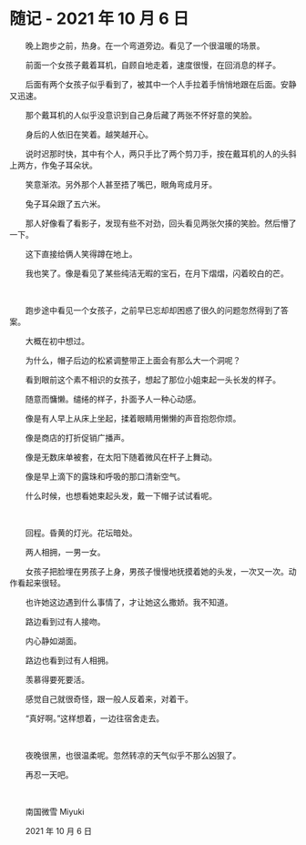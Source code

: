 # 随记 - 2021 年 10 月 6 日

　　晚上跑步之前，热身。在一个弯道旁边。看见了一个很温暖的场景。

　　前面一个女孩子戴着耳机，自顾自地走着，速度很慢，在回消息的样子。

　　后面有两个女孩子似乎看到了，被其中一个人手拉着手悄悄地跟在后面。安静又迅速。

　　那个戴耳机的人似乎没意识到自己身后藏了两张不怀好意的笑脸。

　　身后的人依旧在笑着。越笑越开心。

　　说时迟那时快，其中有个人，两只手比了两个剪刀手，按在戴耳机的人的头斜上两方，作兔子耳朵状。

　　笑意渐浓。另外那个人甚至捂了嘴巴，眼角弯成月牙。

　　兔子耳朵跟了五六米。

　　那人好像看了看影子，发现有些不对劲，回头看见两张欠揍的笑脸。然后懵了一下。

　　这下直接给俩人笑得蹲在地上。

　　我也笑了。像是看见了某些纯洁无暇的宝石，在月下熠熠，闪着皎白的芒。

<br />

　　跑步途中看见一个女孩子，之前早已忘却却困惑了很久的问题忽然得到了答案。

　　大概在初中想过。

　　为什么，帽子后边的松紧调整带正上面会有那么大一个洞呢？

　　看到眼前这个素不相识的女孩子，想起了那位小姐束起一头长发的样子。

　　随意而慵懒。缱绻的样子，扑面予人一种心动感。

　　像是有人早上从床上坐起，揉着眼睛用懒懒的声音抱怨你烦。

　　像是商店的打折促销广播声。

　　像是无数床单被套，在太阳下随着微风在杆子上舞动。

　　像是早上滴下的露珠和呼吸的那口清新空气。

　　什么时候，也想看她束起头发，戴一下帽子试试看呢。

<br />

　　回程。昏黄的灯光。花坛暗处。

　　两人相拥，一男一女。

　　女孩子把脸埋在男孩子上身，男孩子慢慢地抚摸着她的头发，一次又一次。动作看起来很轻。

　　也许她这边遇到什么事情了，才让她这么撒娇。我不知道。

　　路边看到过有人接吻。

　　内心静如湖面。

　　路边也看到过有人相拥。

　　羡慕得要死要活。

　　感觉自己就很奇怪，跟一般人反着来，对着干。

　　“真好啊。”这样想着，一边往宿舍走去。

<br />

　　夜晚很黑，也很温柔呢。忽然转凉的天气似乎不那么凶狠了。

　　再忍一天吧。


<br />

　　南国微雪 Miyuki

　　2021 年 10 月 6 日